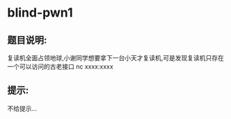 # blind-pwn1

## 题目说明:

复读机全面占领地球,小谢同学想要拿下一台小天才复读机,可是发现复读机只存在一个可以访问的古老接口
nc xxxx:xxxx

## 提示:
不给提示...